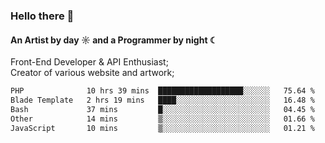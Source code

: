 ### Hello there 👋
#### An Artist by day ☼ and a Programmer by night ☾

Front-End Developer & API Enthusiast;<br>
Creator of various website and artwork;

<!--START_SECTION:waka-->

```txt
PHP              10 hrs 39 mins  ███████████████████░░░░░░   75.64 %
Blade Template   2 hrs 19 mins   ████░░░░░░░░░░░░░░░░░░░░░   16.48 %
Bash             37 mins         █░░░░░░░░░░░░░░░░░░░░░░░░   04.45 %
Other            14 mins         ▒░░░░░░░░░░░░░░░░░░░░░░░░   01.66 %
JavaScript       10 mins         ▒░░░░░░░░░░░░░░░░░░░░░░░░   01.21 %
```

<!--END_SECTION:waka-->

<!--unk0e-ctrlmd-blitzh-Klöggr-https://codepen.io/nikillpop/pen/VdJjJW-->
